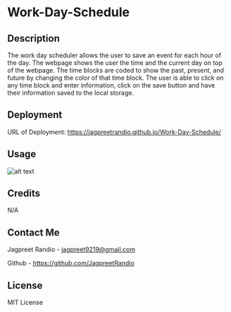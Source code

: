 # Work-Day-Schedule

## Description

The work day scheduler allows the user to save an event for each hour of the day. The webpage shows the user the time and the current day on top of the webpage. The time blocks are coded to show the past, present, and future by changing the color of that time block. The user is able to click on any time block and enter information, click on the save button and have their information saved to the local storage. 

## Deployment 

URL of Deployment: https://jagpreetrandio.github.io/Work-Day-Schedule/

## Usage

![alt text](assets/module-5.gif) 

## Credits

N/A

## Contact Me

Jagpreet Randio - jagpreet9219@gmail.com

Github - https://github.com/JagpreetRandio


## License

MIT License
